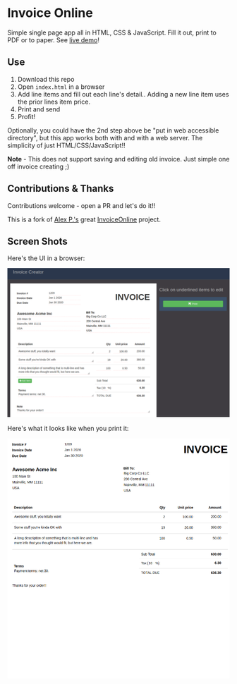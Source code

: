 # Invoice Online

Simple single page app all in HTML, CSS & JavaScript. Fill it out, print to PDF or to 
paper. See [live demo](https://plip.com/InvoiceOnline)!

## Use

1. Download this repo
1. Open `index.html` in a browser
1. Add line items and fill out each line's detail.. Adding a new line item uses the prior lines item price.
1. Print and send
1. Profit! 

Optionally, you could have the 2nd step above be "put in web accessible directory", but this app works both with and with a web server.  The simplicity of just HTML/CSS/JavaScript!!

**Note** -  This does not support saving and editing old invoice.  Just simple one off invoice creating ;)

## Contributions & Thanks 

Contributions welcome - open a PR and let's do it!!

This is a fork of  [Alex P.'s](https://www.upwork.com/freelancers/~0182eeece8bbb1a52c) great 
[InvoiceOnline](https://github.com/elCorsaiR/InvoiceOnline) project.

## Screen Shots

Here's the UI in a browser:

<kbd><img src="/img/screenshot.png" alt="Invoice Online"></kbd>

Here's what it looks like when you print it:

<kbd><img src="/img/print.png" alt="Invoice Print"></kbd>

